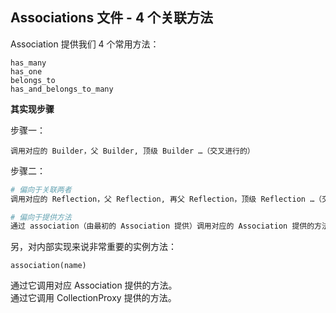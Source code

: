 ## Associations 文件 - 4 个关联方法

Association 提供我们 4 个常用方法：

```
has_many
has_one
belongs_to
has_and_belongs_to_many
```

**其实现步骤**

步骤一：


```
调用对应的 Builder，父 Builder, 顶级 Builder …（交叉进行的）
```

步骤二：

```sh
# 偏向于关联两者
调用对应的 Reflection，父 Reflection, 再父 Reflection，顶级 Reflection …（交叉进行的）

# 偏向于提供方法
通过 association（由最初的 Association 提供）调用对应的 Association 提供的方法 …（交叉进行的）
```

另，对内部实现来说非常重要的实例方法：

```
association(name)
```

通过它调用对应 Association 提供的方法。
<br>
通过它调用 CollectionProxy 提供的方法。


